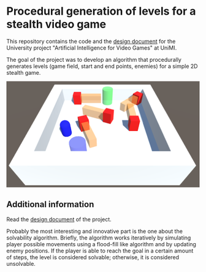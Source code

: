 # Procedural generation of levels for a stealth video game

This repository contains the code and the [design document](ai-design-document.pdf) for the University project "Artificial Intelligence for Video Games" at UniMI.

The goal of the project was to develop an algorithm that procedurally generates levels (game field, start and end points, enemies) for a simple 2D stealth game.

![](game-screenshot.png)

## Additional information

Read the [design document](ai-design-document.pdf) of the project.

Probably the most interesting and innovative part is the one about the solvability algorithm. Briefly, the algorithm works iteratively by simulating player possible movements using a flood-fill like algorithm and by updating enemy positions. If the player is able to reach the goal in a certain amount of steps, the level is considered solvable; otherwise, it is considered unsolvable.